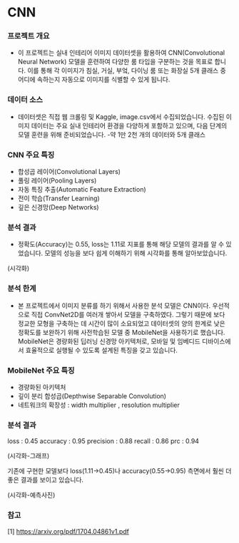 # CNN

### 프로젝트 개요
- 이 프로젝트는 실내 인테리어 이미지 데이터셋을 활용하여 CNN(Convolutional Neural Network) 모델을 훈련하여 다양한 룸 타입을 구분하는 것을 목표로 합니다. 이를 통해 각 이미지가 침실, 거실, 부엌, 다이닝 룸 또는 화장실 5개 클래스 중 어디에 속하는지 자동으로 이미지를 식별할 수 있게 됩니다.

### 데이터 소스
- 데이터셋은 직접 웹 크롤링 및 Kaggle, image.csv에서 수집되었습니다. 수집된 이미지 데이터는 주요 실내 인테리어 환경을 다양하게 포함하고 있으며, 다음 단계의 모델 훈련을 위해 준비되었습니다.
-약 1만 2천 개의 데이터와 5개 클래스

### CNN 주요 특징
- 합성곱 레이어(Convolutional Layers)
- 풀링 레이어(Pooling Layers)
- 자동 특징 추출(Automatic Feature Extraction)
- 전이 학습(Transfer Learning)
- 깊은 신경망(Deep Networks)

### 분석 결과
- 정확도(Accuracy)는 0.55, loss는 1.11로 지표를 통해 해당 모델의 결과를 알 수 있었습니다. 모델의 성능을 보다 쉽게 이해하기 위해 시각화를 통해 알아보았습니다.

(시각화)

### 분석 한계
- 본 프로젝트에서 이미지 분류를 하기 위해서 사용한 분석 모델은 CNN이다. 우선적으로 직접 ConvNet2D를 여러개 쌓아서 모델을 구축하였다. 그렇기 때문에 보다 정교한 모형을 구축하는 데 시간이 많이 소요되었고 데이터셋의 양의 한계로 낮은 정확도를 보완하기 위해 사전학습된 모델 중 MobileNet을 사용하기로 했습니다. MobileNet은 경량화된 딥러닝 신경망 아키텍처로, 모바일 및 임베디드 디바이스에서 효율적으로 실행될 수 있도록 설계된 특징을 갖고 있습니다. 

### MobileNet 주요 특징
- 경량화된 아키텍처
- 깊이 분리 합성곱(Depthwise Separable Convolution)
- 네트워크의 확장성 : width multiplier , resolution multiplier

### 분석 결과
loss         :  0.45
accuracy     :  0.95
precision    :  0.88
recall       :  0.86
prc          :  0.94

(시각화-그래프)

기존에 구현한 모델보다 loss(1.11→0.45)나 accuracy(0.55→0.95) 측면에서 훨씬 더 좋은 결과를 보이고 있습니다. 

(시각화-예측사진)

### 참고
[1] https://arxiv.org/pdf/1704.04861v1.pdf
